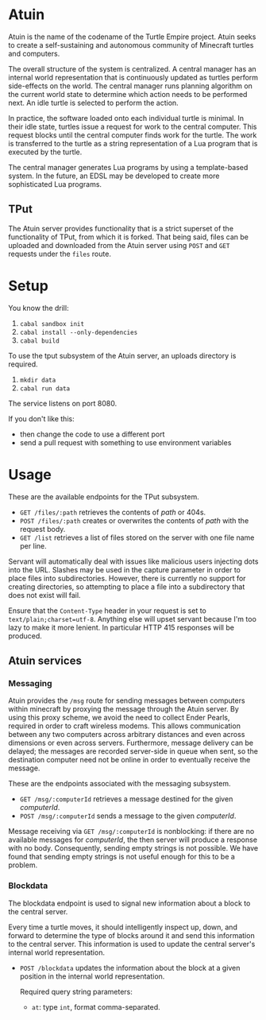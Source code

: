 Atuin
=====

Atuin is the name of the codename of the Turtle Empire project. Atuin seeks to
create a self-sustaining and autonomous community of Minecraft turtles and
computers.

The overall structure of the system is centralized. A central manager has an
internal world representation that is continuously updated as turtles perform
side-effects on the world. The central manager runs planning algorithm on the
current world state to determine which action needs to be performed next. An
idle turtle is selected to perform the action.

In practice, the software loaded onto each individual turtle is minimal. In
their idle state, turtles issue a request for work to the central computer.
This request blocks until the central computer finds work for the turtle. The
work is transferred to the turtle as a string representation of a Lua program
that is executed by the turtle.

The central manager generates Lua programs by using a template-based system. In
the future, an EDSL may be developed to create more sophisticated Lua programs.

TPut
-----

The Atuin server provides functionality that is a strict superset of the
functionality of TPut, from which it is forked. That being said, files can be
uploaded and downloaded from the Atuin server using `POST` and `GET` requests
under the `files` route.

Setup
=====

You know the drill:

1. `cabal sandbox init`
2. `cabal install --only-dependencies`
3. `cabal build`

To use the tput subsystem of the Atuin server, an uploads directory is
required.

1. `mkdir data`
2. `cabal run data`

The service listens on port 8080.

If you don't like this:

* then change the code to use a different port
* send a pull request with something to use environment variables

Usage
=====

These are the available endpoints for the TPut subsystem.

* `GET /files/:path` retrieves the contents of _path_ or 404s.
* `POST /files/:path` creates or overwrites the contents of _path_
  with the request body.
* `GET /list` retrieves a list of files stored on the server with one file name
  per line.

Servant will automatically deal with issues like malicious users injecting dots
into the URL. Slashes may be used in the capture parameter in order to place
files into subdirectories. However, there is currently no support for creating
directories, so attempting to place a file into a subdirectory that does not
exist will fail.

Ensure that the `Content-Type` header in your request is set to
`text/plain;charset=utf-8`. Anything else will upset servant because I'm too
lazy to make it more lenient. In particular HTTP 415 responses will be
produced.

Atuin services
--------------

### Messaging

Atuin provides the `/msg` route for sending messages between computers within
minecraft by proxying the message through the Atuin server. By using this proxy
scheme, we avoid the need to collect Ender Pearls, required in order to craft
wireless modems. This allows communication between any two computers across
arbitrary distances and even across dimensions or even across servers.
Furthermore, message delivery can be delayed; the messages are recorded
server-side in queue when sent, so the destination computer need not be online
in order to eventually receive the message.

These are the endpoints associated with the messaging subsystem.

* `GET /msg/:computerId` retrieves a message destined for the given
  _computerId_.
* `POST /msg/:computerId` sends a message to the given _computerId_.

Message receiving via `GET /msg/:computerId` is nonblocking: if there are no
available messages for _computerId_, the then server will produce a response
with no body. Consequently, sending empty strings is not possible. We have
found that sending empty strings is not useful enough for this to be a problem.

### Blockdata

The blockdata endpoint is used to signal new information about a block to the
central server.

Every time a turtle moves, it should intelligently inspect up, down, and
forward to determine the type of blocks around it and send this information to
the central server. This information is used to update the central server's
internal world representation.

* `POST /blockdata` updates the information about the block at a given position
  in the internal world representation.

  Required query string parameters:

  * `at`: type `int`, format comma-separated.
